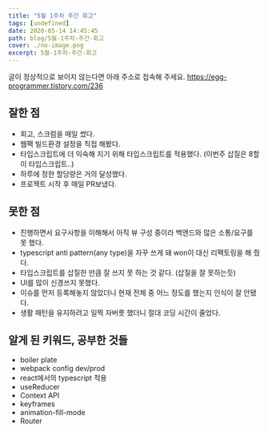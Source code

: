 ```yaml
---
title: "5월 1주차 주간 회고"
tags: [undefined]
date: 2020-05-14 14:45:45
path: blog/5월-1주차-주간-회고
cover: ./no-image.png
excerpt: 5월-1주차-주간-회고
---
```

글이 정상적으로 보이지 않는다면 아래 주소로 접속해 주세요.
https://egg-programmer.tistory.com/236
## 잘한 점

*   회고, 스크럼을 매일 썼다.
*   웹팩 빌드환경 설정을 직접 해봤다.
*   타입스크립트에 더 익숙해 지기 위해 타입스크립트를 적용했다. (이번주 삽질은 8할이 타입스크립트..)
*   하루에 정한 할당량은 거의 달성했다. 
*   프로젝트 시작 후 매일 PR보냈다. 

## 못한 점

*   진행하면서 요구사항을 이해해서 아직 뷰 구성 중이라 백엔드와 많은 소통/요구를 못 했다.
*   typescript anti pattern(any type)을 자꾸 쓰게 돼 won이 대신 리팩토링을 해 줬다. 
*   타입스크립트를 삽질한 만큼 잘 쓰지 못 하는 것 같다. (삽질을 잘 못하는듯)
*   UI를 많이 신경쓰지 못했다. 
*   이슈를 먼저 등록해놓지 않았더니 현재 전체 중 어느 정도를 했는지 인식이 잘 안됐다. 
*   생활 패턴을 유지하려고 일찍 자버릇 했더니 절대 코딩 시간이 줄었다. 

## 알게 된 키워드, 공부한 것들

*   boiler plate
*   webpack config dev/prod 
*   react에서의 typescript 적용
*   useReducer
*   Context API
*   keyframes
*   animation-fill-mode
*   Router